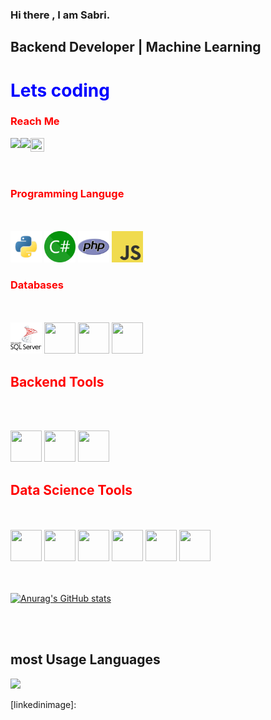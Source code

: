 ### Hi there , I am  Sabri.


##  Backend Developer | Machine Learning


# <font color="blue">Lets coding</font>

### <font color="red">Reach Me</font> 
 
[<img height="22" align="left"  src="https://upload.wikimedia.org/wikipedia/commons/thumb/8/81/LinkedIn_icon.svg/2048px-LinkedIn_icon.svg.png"  />][linkedin]

[<img height="22"  src="https://www.vectorlogo.zone/logos/kaggle/kaggle-ar21.png" align="left"/>][kaggle]

[<img height="22" width="22" src="https://apprecs.org/gp/images/app-icons/300/d6/com.alfiewn.easymail.jpg" />][mail]

[linkedin]:https://www.linkedin.com/in/sabri-ayl%C4%B1k-a11036214/
[kaggle]:https://www.kaggle.com/yusufyldz
[mail]:mailto:sabri.aylik@hotmail.com
<br>

### <font color="red">Programming Languge</font>  
<br><br>
<img src="https://raw.githubusercontent.com/github/explore/80688e429a7d4ef2fca1e82350fe8e3517d3494d/topics/python/python.png" height="50" width="50" >
<img src="https://raw.githubusercontent.com/github/explore/80688e429a7d4ef2fca1e82350fe8e3517d3494d/topics/csharp/csharp.png" height="50" width="50">
<img src="https://raw.githubusercontent.com/github/explore/80688e429a7d4ef2fca1e82350fe8e3517d3494d/topics/php/php.png" height="50" width="50">
<img src="https://raw.githubusercontent.com/github/explore/80688e429a7d4ef2fca1e82350fe8e3517d3494d/topics/javascript/javascript.png" height="50" width="50">


### <font color="red">Databases</font> 
<br><br>
<img src="https://raw.githubusercontent.com/github/explore/96943574ba0c0340ba6ea1e6f768e9abe43e34e1/topics/sql-server/sql-server.png" height="50" width="50" >
<img src="https://cdn-icons-png.flaticon.com/512/919/919836.png" height="50" width="50">
<img src="https://img.icons8.com/color/512/mongodb.png" height="50" width="50">
<img src="https://img.icons8.com/fluency/512/node-js.png" height="50" width="50">


## <font color="red">Backend Tools</font> 
<br><br>

<img src="https://miro.medium.com/max/810/0*wnA00t0IIv52JSPA.png" height="50" width="50">
<img src="https://mertcangokgoz.com/wp-content/uploads/2018/06/django-logo-negative-1080-yeni.png" height="50" width="50">
<img src="https://res.cloudinary.com/practicaldev/image/fetch/s--KGopemHd--/c_imagga_scale,f_auto,fl_progressive,h_900,q_auto,w_1600/https://dev-to-uploads.s3.amazonaws.com/i/mzsw37ziz8jmshr4a796.png" height="50" width="50">

## <font color="red">Data Science Tools</font>  
<br><br>
<img height="50" width="50" src="https://img.icons8.com/color/512/numpy.png"/>
<img height="50" width="50"  src="https://cdn.filestackcontent.com/GgTFAbNTtiA09pWpwLAz" />
<img height="50" width="50"  src="https://i.ytimg.com/vi/g83Qp7MaosY/maxresdefault.jpg" />
<img height="50" width="50"  src="https://static.javatpoint.com/tutorial/matplotlib/images/matplotlib-tutorial.png" />
<img height="50" width="50"  src="https://miro.medium.com/max/1200/1*N8Uwuj4le6YDIOrlrDhCtg.png"/>
<img height="50" width="50"  src="https://upload.wikimedia.org/wikipedia/commons/thumb/0/05/Scikit_learn_logo_small.svg/1200px-Scikit_learn_logo_small.svg.png"/>



<br><br>
[![Anurag's GitHub stats](https://github-readme-stats.vercel.app/api?username=headofsoftware)](https://github.com/anuraghazra/github-readme-stats)

<br><br>
## most Usage Languages

<img  src= "https://github-readme-stats.vercel.app/api/top-langs/?username=headofsoftware&layout=compact
"/>



[linkedinimage]:
